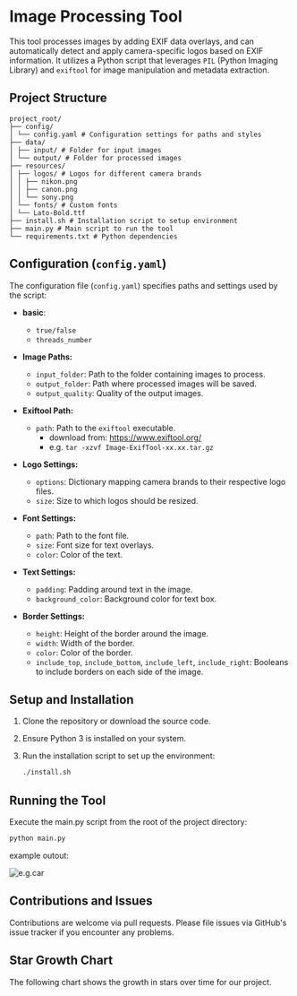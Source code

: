 # Image Processing Tool

This tool processes images by adding EXIF data overlays, and can automatically detect and apply camera-specific logos based on EXIF information. It utilizes a Python script that leverages `PIL` (Python Imaging Library) and `exiftool` for image manipulation and metadata extraction.

## Project Structure

```
project_root/
├── config/
│ └── config.yaml # Configuration settings for paths and styles
├── data/
│ ├── input/ # Folder for input images
│ └── output/ # Folder for processed images
├── resources/
│ ├── logos/ # Logos for different camera brands
│ │ ├── nikon.png
│ │ ├── canon.png
│ │ └── sony.png
│ └── fonts/ # Custom fonts
│ └── Lato-Bold.ttf
├── install.sh # Installation script to setup environment
├── main.py # Main script to run the tool
└── requirements.txt # Python dependencies
```
## Configuration (`config.yaml`)

The configuration file (`config.yaml`) specifies paths and settings used by the script:

- **basic**:
  - `true/false`
  - `threads_number`
- **Image Paths:**
  - `input_folder`: Path to the folder containing images to process.
  - `output_folder`: Path where processed images will be saved.
  - `output_quality`: Quality of the output images.

- **Exiftool Path:**
  - `path`: Path to the `exiftool` executable. 
    - download from: https://www.exiftool.org/
    - e.g. `tar -xzvf Image-ExifTool-xx.xx.tar.gz`

- **Logo Settings:**
  - `options`: Dictionary mapping camera brands to their respective logo files.
  - `size`: Size to which logos should be resized.

- **Font Settings:**
  - `path`: Path to the font file.
  - `size`: Font size for text overlays.
  - `color`: Color of the text.

- **Text Settings:**
  - `padding`: Padding around text in the image.
  - `background_color`: Background color for text box.

- **Border Settings:**
  - `height`: Height of the border around the image.
  - `width`: Width of the border.
  - `color`: Color of the border.
  - `include_top`, `include_bottom`, `include_left`, `include_right`: Booleans to include borders on each side of the image.

## Setup and Installation

1. Clone the repository or download the source code.
2. Ensure Python 3 is installed on your system.
3. Run the installation script to set up the environment:

   ```bash
   ./install.sh
   ```
   
## Running the Tool

Execute the main.py script from the root of the project directory:

```bash
python main.py
```

example outout: 

![e.g.car](./data/output/EXIF_DSC_2838.JPG)

## Contributions and Issues

Contributions are welcome via pull requests. Please file issues via GitHub's issue tracker if you encounter any problems.

## Star Growth Chart

The following chart shows the growth in stars over time for our project.
